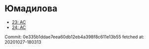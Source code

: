 # Юмадилова
- [23: AC](23.md)
- [24: AC](24.md)

Commit: 0e335b1ddae7eea60db12eb4a398f8c611e13b55
 fetched at: 20201027-180313
